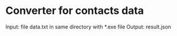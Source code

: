 # Converter for contacts data

Input: file data.txt in same directory with *.exe file
Output: result.json
